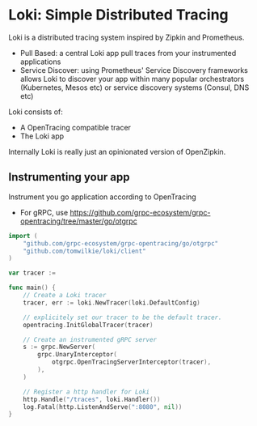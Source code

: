 # Loki: Simple Distributed Tracing

Loki is a distributed tracing system inspired by Zipkin and Prometheus.

- Pull Based: a central Loki app pull traces from your instrumented applications
- Service Discover: using Prometheus' Service Discovery frameworks allows Loki to discover your app within many popular orchestrators (Kubernetes, Mesos etc) or service discovery systems (Consul, DNS etc)

Loki consists of:
- A OpenTracing compatible tracer
- The Loki app

Internally Loki is really just an opinionated version of OpenZipkin.

## Instrumenting your app

Instrument you go application according to OpenTracing
- For gRPC, use https://github.com/grpc-ecosystem/grpc-opentracing/tree/master/go/otgrpc

```go
import (
    "github.com/grpc-ecosystem/grpc-opentracing/go/otgrpc"
    "github.com/tomwilkie/loki/client"
)

var tracer :=

func main() {
    // Create a Loki tracer
    tracer, err := loki.NewTracer(loki.DefaultConfig)

  	// explicitely set our tracer to be the default tracer.
  	opentracing.InitGlobalTracer(tracer)

    // Create an instrumented gRPC server
    s := grpc.NewServer(
        grpc.UnaryInterceptor(
            otgrpc.OpenTracingServerInterceptor(tracer),
        ),
    )

    // Register a http handler for Loki
    http.Handle("/traces", loki.Handler())
    log.Fatal(http.ListenAndServe(":8080", nil))
}
```
